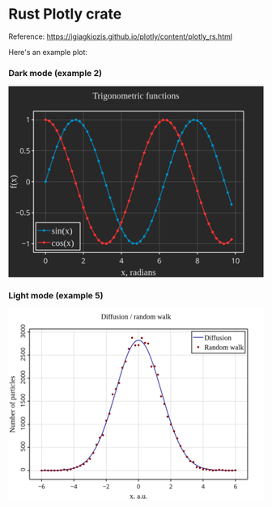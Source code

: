 # Rust Plotly crate

Reference: https://igiagkiozis.github.io/plotly/content/plotly_rs.html

Here's an example plot:

### Dark mode (example 2)

![image](./example2/line_and_scatter_plot.png)

### Light mode (example 5)

![image](./example5/Data_plot.png)
